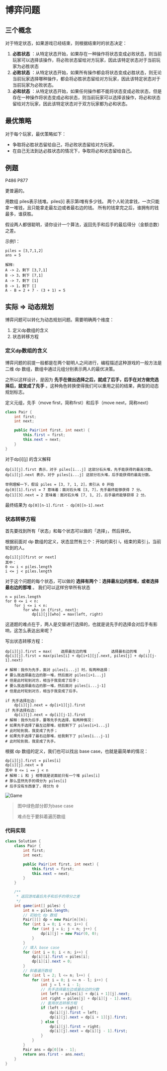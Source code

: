 # 博弈问题

## 三个概念

对于特定状态，如果游戏已经结束，则根据结束时的状态决定：

1. **必胜状态** ：从特定状态开始，如果存在一种操作将状态变成必败状态，则当前玩家可以选择该操作，将必败状态留给对方玩家，因此该特定状态对于当前玩家为必胜状态
2. **必败状态** ：从特定状态开始，如果所有操作都会将状态变成必胜状态，则无论当前玩家选择哪种操作，都会将必胜状态留给对方玩家，因此该特定状态对于当前玩家为必败状态。
3. **必和状态** ：从特定状态开始，如果任何操作都不能将状态变成必败状态，但是存在一种操作将状态变成必和状态，则当前玩家可以选择该操作，将必和状态留给对方玩家，因此该特定状态对于双方玩家都为必和状态。

## 最优策略

对于每个玩家，最优策略如下：

- 争取将必胜状态留给自己，将必败状态留给对方玩家。
- 在自己无法到达必胜状态的情况下，争取将必和状态留给自己。

## 例题

P486 P877

更普遍的。

用数组 piles表示钱堆。piles[i] 表示第i堆有多少钱。 两个人轮流拿钱，一次只能拿一堆钱，且只能拿走最左边或者最右边的钱。 所有的钱拿完之后，谁拥有的钱最多，谁获胜。

假设两人都很聪明，请你设计一个算法，返回先手和后手的最后得分（金额总数）之差。

示例1：

```text
piles = [3,7,1,2]
ans = 5

解释: 
A -> 2，剩下 [3,7,1]
B -> 3，剩下 [7,1]
A -> 7，剩下 [1]
B -> 1，剩下 []
A - B = 2 + 7 - (3 + 1) = 5
```

## 实际 => 动态规划

博弈问题可以转化为动态规划问题。需要明确两个维度：

1. 定义dp数组的含义
2. 状态转移方程

### 定义dp数组的含义

博弈问题的前提一般都是在两个聪明人之间进行，编程描述这种游戏的一般方法是二维 dp 数组，数组中通过元组分别表示两人的最优决策。

之所以这样设计，是因为 **先手在做出选择之后，就成了后手，后手在对方做完选择后，就变成了先手** 。这种角色转换使得我们可以重用之前的结果，典型的动态规划标志。

定义元组，先手（move first，简称first）和后手（move next，简称next）

```java
class Pair {
    int first;
    int next;

    public Pair(int first, int next) {
        this.first = first;
        this.next = next;
    }
}
```

对于dp[i][j] 的含义解释

```text
dp[i][j].first 表示，对于 piles[i...j] 这部分石头堆，先手能获得的最高分数。
dp[i][j].next 表示，对于 piles[i...j] 这部分石头堆，后手能获得的最高分数。

举例理解一下，假设 piles = [3, 7, 1, 2]，索引从 0 开始
dp[0][1].first = 7 意味着：面对石头堆 [3, 7]，先手最终能够获得 7 分。
dp[1][3].next = 2 意味着：面对石头堆 [7, 1, 2]，后手最终能够获得 2 分。
```

最终结果为 `dp[0][n-1].first - dp[0][n-1].next`

### 状态转移方程

首先要找到所有「状态」和每个状态可以做的「选择」，然后择优。

根据前面对 dp 数组的定义，状态显然有三个：开始的索引 i，结束的索引 j，当前轮到的人。

```text
dp[i][j][first or next]
其中：
0 <= i < piles.length
i <= j < piles.length
```

对于这个问题的每个状态，可以做的 **选择有两个：选择最左边的那堆，或者选择最右边的那堆** 。 我们可以这样穷举所有状态

```text
n = piles.length
for 0 <= i < n:
    for j <= i < n:
        for who in {first, next}:
            dp[i][j][who] = max(left, right)
```

这道题的难点在于，两人是交替进行选择的，也就是说先手的选择会对后手有影响，这怎么表达出来呢？

写出状态转移方程：

```text
dp[i][j].first = max(    选择最左边的堆     ,     选择最右边的堆     )
dp[i][j].first = max(piles[i] + dp[i+1][j].next, piles[j] + dp[i][j-1].next)

# 解释：我作为先手，面对 piles[i...j] 时，有两种选择：
# 要么我选择最左边的那一堆，然后面对 piles[i+1...j]
# 但是此时轮到对方，相当于我变成了后手；
# 要么我选择最右边的那一堆，然后面对 piles[i...j-1]
# 但是此时轮到对方，相当于我变成了后手。

if 先手选择左边:
    dp[i][j].next = dp[i+1][j].first
if 先手选择右边:
    dp[i][j].next = dp[i][j-1].first
# 解释：我作为后手，要等先手先选择，有两种情况：
# 如果先手选择了最左边那堆，给我剩下了 piles[i+1...j]
# 此时轮到我，我变成了先手；
# 如果先手选择了最右边那堆，给我剩下了 piles[i...j-1]
# 此时轮到我，我变成了先手。
```

根据 dp 数组的定义，我们也可以找出 base case，也就是最简单的情况：

```text
dp[i][j].first = piles[i]
dp[i][j].next = 0
其中 0 <= i == j < n
# 解释：i 和 j 相等就是说面前只有一个堆 piles[i]
# 那么显然先手的得分为 piles[i]
# 后手没有东西拿了，得分为 0
```

![Game](./png/game_problem.png)

> 图中绿色部分即为base case
>
> 难点在于要斜着遍历数组

### 代码实现

```java
class Solution {
    class Pair {
        int first;
        int next;

        public Pair(int first, int next) {
            this.first = first;
            this.next = next;
        }
    }

    /**
     * 返回游戏最后先手和后手的得分之差  
     */
    int game(int[] piles) {
        int n = piles.length;
        // 初始化 dp 数组
        Pair[][] dp = new Pair[n][n];
        for (int i = 0; i < n; i++) {
            for (int j = i; j < n; j++) {
                dp[i][j] = new Pair(0, 0);
            }
        }
        // 填入 base case
        for (int i = 0; i < n; i++) {
            dp[i][i].first = piles[i];
            dp[i][i].next = 0;
        }
        // 斜着遍历数组
        for (int l = 2; l <= n; l++) {
            for (int i = 0; i <= n - l; i++) {
                int j = l + i - 1;
                // 先手选择最左边或最右边的分数
                int left = piles[i] + dp[i + 1][j].next;
                int right = piles[j] + dp[i][j - 1].next;
                // 套用状态转移方程
                if (left > right) {
                    dp[i][j].first = left;
                    dp[i][j].next = dp[i + 1][j].first;
                } else {
                    dp[i][j].first = right;
                    dp[i][j].next = dp[i][j - 1].first;
                }
            }
        }
        Pair ans = dp[0][n - 1];
        return ans.first - ans.next;
    }
}
```
